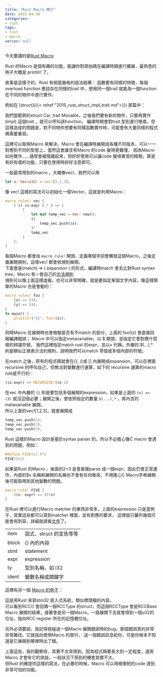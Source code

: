 ```yaml
---
title: "Rust Macro 簡介"
date: 2015-04-30
categories:
- rust
tags:
- rust
- macro
series: null
---
```


今天要講的是[Rust Macro](https://doc.rust-lang.org/book/macros.html):  

Rust 的Macro 是個有趣的功能，能讓你對原始碼在編譯時期進行擴展，最熟悉的例子大概是 println! 了。  
<!--more-->

故事是這樣子的，Rust 有相當嚴格的語法結構：
函數要有同樣的特徵，每個overload function 應該存在同樣的trait 中，使用同一個trait 就能為一個function在不同的物件中進行實作。  

例如在 [struct]({{< relref "2015_rust_struct_impl_trait.md">}}) 那篇中：  

我們當範例的struct Car, trait Movable，之後我們要有新的物件，只要再實作(impl) 這個trait ，就可以呼叫該function，
編譯時期會對trait 型別進行檢查，但這樣造成的問題是，對不同物件想要有同樣函數實作時，可能會有大量同樣的程式碼需要重寫。  

這裡可以取用Macro 來解決，Macro 會在編譯時展開成各種不同版本，可以一一對應到不同的型態上，當然這會讓含有Macro 的code 變得更難懂，
因為Macro 如何實作……通常會被隱藏起來，但好好使用可以讓code 變得異常的精簡，算是有好有壞的功能，只要在使用時好好注意即可。  

一般最常用到的macro ，大概像vec!，我們可以用  
```rust
let x: Vec<u32> = vec![1,2,3];
```
像 vec! 這樣的寫法可以初始化一個Vector，這就是利用Macro：  
```rust
macro_rules! vec {
    ( $( $x:expr ),* ) => {
        {
            let mut temp_vec = Vec::new();
            $(
                temp_vec.push($x);
            )*
            temp_vec
        }
    };
}
```

每個Macro 都會由 `macro_rule!` 開頭，定義哪個字詞會觸發這個Macro，之後定義展開規則，這樣vec! 都會依規則展開。  
下面會是(match) => ( expansion ) 的形式，編譯時match 會去比對Rust syntax tree，Macro 有一套自己的[文法規則](https://doc.rust-lang.org/reference.html#macros)  
規則可以像上面這樣虛擬，也可以非常明確，就是要指定某個文字內容，像這樣簡單的Macro 也是會動的：   
```rust
macro_rules! foo {
    (x) => (3);
    (y) => (4);
}
fn main() {
    println!("{}", foo!(x));
}
```

同時Macro 在展開時也會檢驗是否有不match 的部分，上面的 foo!(z) 會直接回報編譯錯誤；
Macro 中可以指定metavariable，以 $ 開頭，並指定它會對應什麼樣的辨識符號，
我們這裡指定match rust 的expr，並以x 代稱，外層的 $(...),* 則是類似正規表示法的規則，說明我們可以match 零個或多個內部的符號。  

在match 之後，原有的程式碼就會在{}, ()或 [] 內展開成expansion，可以在裡面recursive 的呼叫自己，但無法對變數進行運算，如下的 recursive 運算的macro rule是不行的：  
```rust
($x:expr) => RECURSIVE!($x-1)
```
在vec 中內層的 `{}` 則是要包括多個展開的expression，如果是上面的 `(x) => (3)` 就沒這個必要；展開之後，會依照指定的數量 `$(...),*` ，將內含的metavariable 展開。  
所以上面的vec![1,2,3]，就會展開成   
```rust
temp_vec.push(1);
temp_vec.push(2);
temp_vec.push(3);
```

Rust 這樣的Macro 設計是基於syntax parser 的，所以不必擔心像C macro 會遇到的問題，例如：  
```c
#define FIVE(x) 5*x  
FIVE(2+3)
```
如果是Rust 的Macro ，後面的2+3 是會直接parse 成一個expr，因此仍會正常運作，內部的$x 名稱和展開的名稱也不會有任何衝突，不用擔心C Macro字串展開後可能取用到其他變數的問題。  
```rust
macro_rule! FIVE {  
    ($x: expr) => (5*x)  
}   
```

在Rust 裡可以進行Macro matcher 的東西非常多，上面的expression 只是當例子，其實這些都可以寫到matcher 裡面，並有對應的要求，
這裡就只羅列幾個可能會用到容，詳細就請看[文件](https://doc.rust-lang.org/reference/macros-by-example.html#metavariables)了。  

| | |
|:-|:-|
| item   | 函式、struct 的宣告等等 |
| block | {} 內的內容 |
| stmt   | statement |
| expr   | expression
| ty        | 型別名稱，如 i32 |
| ident | 變數名稱或關鍵字  |

這裡有另一個 [Macro 的例子](https://github.com/neykov/armboot/blob/master/libarm/stm32f4xx.rs)：  

這是用Rust 來寫stm32 嵌入式系統，類似標頭檔的內容。  
可以看到RCC() 會回傳一個RCCType 的struct，而這個RCCType 會是RCCBase Macro 展開的結果，接著會是另一個Macro，一路展開下去就會得到一個u32的位址，指向RCC register 所在的記憶體位址。  

另外必須要說，我記得我碰過一個Macro 展開錯誤時的bug，那個錯誤真的非常非常難找，它就指向使用Macro 的那行，
送一個錯誤訊息給你，可是你根本不知道是它展開到哪裡時出了錯。  

上面這些，我的觀察啦，其實不太常用到，因為程式碼要長大到一定程度，選用Macro 才會有它的效益，一般狀況下用到的機會其實不大。  
但Rust 的確提供這樣的寫法，在必要的時候，Macro 可以用極簡短的code 達到非常可怕的功能。  